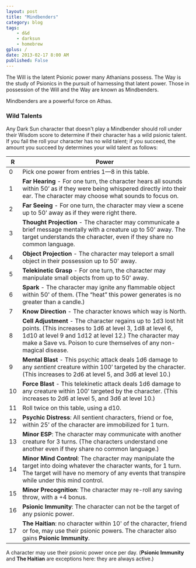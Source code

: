 ```yaml
---
layout: post
title: "Mindbenders"
category: blog
tags: 
    - d&d 
    - darksun
    - homebrew
gplus: /
date: 2013-02-17 8:00 AM
published: False
---
```


The Will is the latent Psionic power many Athanians possess. The Way is the study of Psionics in the pursuit of harnessing that latent power. Those in possession of the Will and the Way are known as Mindbenders.

Mindbenders are a powerful force on Athas.

### Wild Talents

Any Dark Sun character that doesn't play a Mindbender should roll under their Wisdom score to determine if their character has a wild psionic talent. If you fail the roll your character has no wild talent; if you succeed, the amount you succeed by determines your wild talent as follows: 

 R | Power
---|--------
 0 | Pick one power from entries 1—8 in this table.
 1 | **Far Hearing** - For one turn, the character hears all sounds within 50’ as if they were being whispered directly into their ear. The character may choose what sounds to focus on.
 2 | **Far Seeing** - For one turn, the character may view a scene up to 50' away as if they were right there.
 3 | **Thought Projection** - The character may communicate a brief message mentally with a creature up to 50' away. The target understands the character, even if they share no common language. 
 4 | **Object Projection** - The character may teleport a small object in their possession up to 50' away.
 5 | **Telekinetic Grasp** - For one turn, the character may manipulate small objects from up to 50' away.
 6 | **Spark** - The character may ignite any flammable object within 50' of them. (The “heat” this power generates is no greater than a candle.)
 7 | **Know Direction** - The character knows which way is North.
 8 | **Cell Adjustment** - The character regains up to 1d3 lost hit points. (This increases to 1d6 at level 3, 1d8 at level 6, 1d10 at level 9 and 1d12 at level 12.) The character may make a Save vs. Poison to cure themselves of any non-magical disease.
 9 | **Mental Blast** - This psychic attack deals 1d6 damage to any *sentient* creature within 100’ targeted by the character. (This increases to 2d6 at level 5, and 3d6 at level 10.)
10 | **Force Blast** - This telekinetic attack deals 1d6 damage to any creature within 100’ targeted by the character. (This increases to 2d6 at level 5, and 3d6 at level 10.)
11 | Roll twice on this table, using a d10.
12 | **Psychic Distress**: All sentient characters, friend or foe, within 25’ of the character are immobilized for 1 turn.
13 | **Minor ESP**: The character may communicate with another creature for 3 turns. (The characters understand one another even if they share no common language.)
14 | **Minor Mind Control**: The character may manipulate the target into doing whatever the character wants, for 1 turn. The target will have no memory of any events that transpire while under this mind control.
15 | **Minor Precognition**: The character may re-roll any saving throw, with a +4 bonus.
16 | **Psionic Immunity**: The character can not be the target of any psionic power.
17 | **The Haitian**: no character within 10' of the character, friend or foe, may use their psionic powers. The character also gains **Psionic Immunity**.

A character may use their psionic power once per day. (**Psionic Immunity** and **The Haitian** are exceptions here: they are always active.)